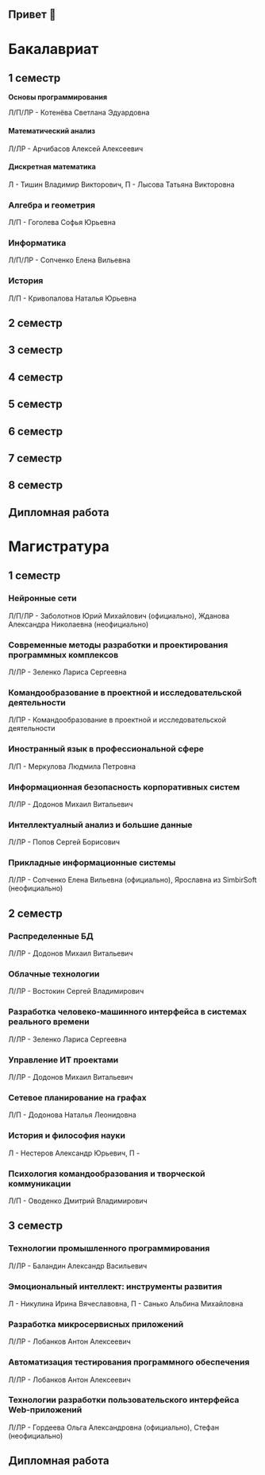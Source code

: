 ## Привет 👋

# Бакалавриат

## 1 семестр

**Основы программирования**

Л/П/ЛР - Котенёва Светлана Эдуардовна

#### **Математический анализ**

Л/ЛР - Арчибасов Алексей Алексеевич

#### **Дискретная математика**

Л - Тишин Владимир Викторович, П - Лысова Татьяна Викторовна

### **Алгебра и геометрия**

Л/П - Гоголева Софья Юрьевна

### **Информатика**

Л/П/ЛР - Сопченко Елена Вильевна

### **История**

Л/П - Кривопалова Наталья Юрьевна

## 2 семестр



## 3 семестр

## 4 семестр

## 5 семестр

## 6 семестр

## 7 семестр

## 8 семестр

## Дипломная работа

# Магистратура

## 1 семестр

### **Нейронные сети**

Л/П/ЛР - Заболотнов Юрий Михайлович (официально), Жданова Александра Николаевна (неофициально)

### **Современные методы разработки и проектирования программных комплексов**

Л/ЛР - Зеленко Лариса Сергеевна

### **Командообразование в проектной и исследовательской деятельности**

Л/ПР - Командообразование в проектной и исследовательской деятельности

### **Иностранный язык в профессиональной сфере**

Л/П - Меркулова Людмила Петровна

### **Информационная безопасность корпоративных систем**

Л/ЛР - Додонов Михаил Витальевич

### **Интеллектуалный анализ и большие данные**

Л/ЛР - Попов Сергей Борисович

### **Прикладные информационные системы**

Л/ЛР - Сопченко Елена Вильевна (официально), Ярославна из SimbirSoft (неофициально)

## 2 семестр

### **Распределенные БД**

Л/ЛР - Додонов Михаил Витальевич

### **Облачные технологии**

Л/ЛР - Востокин Сергей Владимирович

### **Разработка человеко-машинного интерфейса в системах реального времени**

Л/ЛР - Зеленко Лариса Сергеевна

### **Управление ИТ проектами**

Л/ЛР - Додонов Михаил Витальевич

### **Сетевое планирование на графах**

Л/П - Додонова Наталья Леонидовна

### **История и философия науки**

Л - Нестеров Александр Юрьевич, П - 

### **Психология командообразования и творческой коммуникации**

Л/П - Оводенко Дмитрий Владимирович

## 3 семестр

### **Технологии промышленного программирования**

Л/ЛР - Баландин Александр Васильевич

### **Эмоциональный интеллект: инструменты развития**

Л - Никулина Ирина Вячеславовна, П - Санько Альбина Михайловна

### **Разработка микросервисных приложений**

Л/ЛР - Лобанков Антон Алексеевич

### **Автоматизация тестирования программного обеспечения**

Л/ЛР - Лобанков Антон Алексеевич

### **Технологии разработки пользовательского интерфейса Web-приложений**

Л/ЛР - Гордеева Ольга Александровна (официально), Стефан (неофициально)

## Дипломная работа

